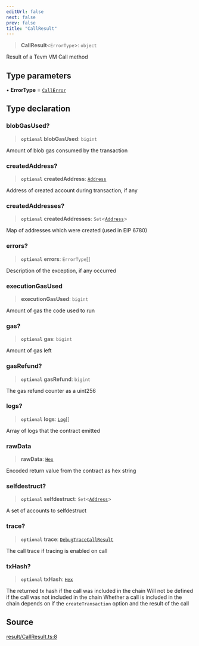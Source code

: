 ```yaml
---
editUrl: false
next: false
prev: false
title: "CallResult"
---
```


> **CallResult**\<`ErrorType`\>: `object`

Result of a Tevm VM Call method

## Type parameters

• **ErrorType** = [`CallError`](/reference/errors/type-aliases/callerror/)

## Type declaration

### blobGasUsed?

> **`optional`** **blobGasUsed**: `bigint`

Amount of blob gas consumed by the transaction

### createdAddress?

> **`optional`** **createdAddress**: [`Address`](/reference/tevm/actions-types/type-aliases/address/)

Address of created account during transaction, if any

### createdAddresses?

> **`optional`** **createdAddresses**: `Set`\<[`Address`](/reference/tevm/actions-types/type-aliases/address/)\>

Map of addresses which were created (used in EIP 6780)

### errors?

> **`optional`** **errors**: `ErrorType`[]

Description of the exception, if any occurred

### executionGasUsed

> **executionGasUsed**: `bigint`

Amount of gas the code used to run

### gas?

> **`optional`** **gas**: `bigint`

Amount of gas left

### gasRefund?

> **`optional`** **gasRefund**: `bigint`

The gas refund counter as a uint256

### logs?

> **`optional`** **logs**: [`Log`](/reference/tevm/actions-types/type-aliases/log/)[]

Array of logs that the contract emitted

### rawData

> **rawData**: [`Hex`](/reference/tevm/actions-types/type-aliases/hex/)

Encoded return value from the contract as hex string

### selfdestruct?

> **`optional`** **selfdestruct**: `Set`\<[`Address`](/reference/tevm/actions-types/type-aliases/address/)\>

A set of accounts to selfdestruct

### trace?

> **`optional`** **trace**: [`DebugTraceCallResult`](/reference/tevm/actions-types/type-aliases/debugtracecallresult/)

The call trace if tracing is enabled on call

### txHash?

> **`optional`** **txHash**: [`Hex`](/reference/tevm/actions-types/type-aliases/hex/)

The returned tx hash if the call was included in the chain
Will not be defined if the call was not included in the chain
Whether a call is included in the chain depends on if the
`createTransaction` option and the result of the call

## Source

[result/CallResult.ts:8](https://github.com/evmts/tevm-monorepo/blob/main/packages/actions-types/src/result/CallResult.ts#L8)
